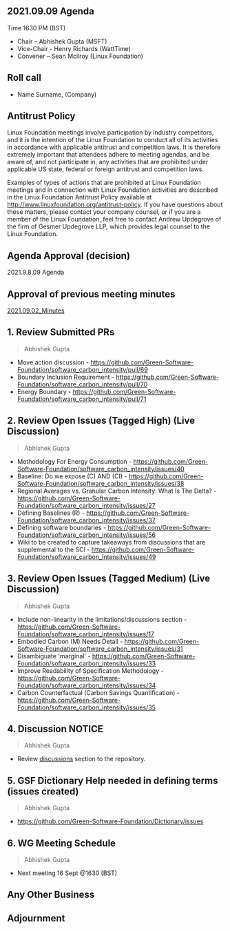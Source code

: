 ## 2021.09.09 Agenda
Time 1630 PM (BST)

- Chair – Abhishek Gupta (MSFT)
- Vice-Chair - Henry Richards (WattTime)
- Convener – Sean Mcilroy (Linux Foundation)
  
## Roll call
* Name Surname, (Company)  
  
## Antitrust Policy
Linux Foundation meetings involve participation by industry competitors, and it is the intention of the Linux Foundation to conduct 
all of its activities in accordance with applicable antitrust and competition laws. 
It is therefore extremely important that attendees adhere to meeting agendas, and be aware of, and not participate in, any activities 
that are prohibited under applicable US state, federal or foreign antitrust and competition laws.

Examples of types of actions that are prohibited at Linux Foundation meetings and in connection with Linux Foundation activities are 
described in the Linux Foundation Antitrust Policy available at http://www.linuxfoundation.org/antitrust-policy. 
If you have questions about these matters, please contact your company counsel, or if you are a member of the Linux Foundation, 
feel free to contact Andrew Updegrove of the firm of Gesmer Updegrove LLP, which provides legal counsel to the Linux Foundation.
  
## Agenda Approval (decision) 
2021.9.8.09 Agenda
  
## Approval of previous meeting minutes
[2021.09.02_Minutes](https://github.com/Green-Software-Foundation/standards_wg/blob/main/Agenda_Minutes/2021.09.02_minutes.md)

## 1. Review Submitted PRs
> Abhishek Gupta

- Move action discussion - https://github.com/Green-Software-Foundation/software_carbon_intensity/pull/69
- Boundary Inclusion Requirement - https://github.com/Green-Software-Foundation/software_carbon_intensity/pull/70
- Energy Boundary - https://github.com/Green-Software-Foundation/software_carbon_intensity/pull/71

## 2. Review Open Issues (Tagged High) (Live Discussion)
> Abhishek Gupta
- Methodology For Energy Consumption - https://github.com/Green-Software-Foundation/software_carbon_intensity/issues/40
- Baseline: Do we expose (C) AND (CI) - https://github.com/Green-Software-Foundation/software_carbon_intensity/issues/38
- Regional Averages vs. Granular Carbon Intensity: What Is The Delta? - https://github.com/Green-Software-Foundation/software_carbon_intensity/issues/27
- Defining Baselines (R) - https://github.com/Green-Software-Foundation/software_carbon_intensity/issues/37
- Defining software boundaries - https://github.com/Green-Software-Foundation/software_carbon_intensity/issues/56
- Wiki to be created to capture takeaways from discussions that are supplemental to the SCI - https://github.com/Green-Software-Foundation/software_carbon_intensity/issues/49

## 3. Review Open Issues (Tagged Medium) (Live Discussion)
> Abhishek Gupta
- Include non-linearity in the limitations/discussions section - https://github.com/Green-Software-Foundation/software_carbon_intensity/issues/17
- Embodied Carbon (M) Needs Detail - https://github.com/Green-Software-Foundation/software_carbon_intensity/issues/31
- Disambiguate 'marginal' - https://github.com/Green-Software-Foundation/software_carbon_intensity/issues/33
- Improve Readability of Specification Methodology - https://github.com/Green-Software-Foundation/software_carbon_intensity/issues/34
- Carbon Counterfactual (Carbon Savings Quantification) - https://github.com/Green-Software-Foundation/software_carbon_intensity/issues/35

## 4. Discussion NOTICE
> Abhishek Gupta
- Review [discussions](https://github.com/Green-Software-Foundation/software_carbon_intensity/discussions) section to the repository. 


## 5. GSF Dictionary Help needed in defining terms (issues created)
> Abhishek Gupta
- https://github.com/Green-Software-Foundation/Dictionary/issues

## 6. WG Meeting Schedule
> Abhishek Gupta
- Next meeting 16 Sept @1630 (BST) 

## Any Other Business

## Adjournment

